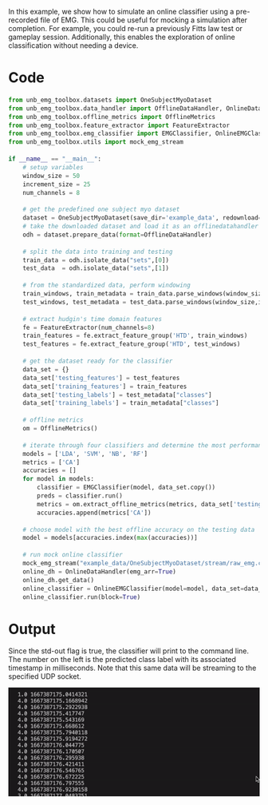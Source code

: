 In this example, we show how to simulate an online classifier using a pre-recorded file of EMG. This could be useful for mocking a simulation after completion. For example, you could re-run a previously Fitts law test or gameplay session. Additionally, this enables the exploration of online classification without needing a device.

# Code
```Python
from unb_emg_toolbox.datasets import OneSubjectMyoDataset
from unb_emg_toolbox.data_handler import OfflineDataHandler, OnlineDataHandler
from unb_emg_toolbox.offline_metrics import OfflineMetrics
from unb_emg_toolbox.feature_extractor import FeatureExtractor
from unb_emg_toolbox.emg_classifier import EMGClassifier, OnlineEMGClassifier
from unb_emg_toolbox.utils import mock_emg_stream

if __name__ == "__main__":
    # setup variables
    window_size = 50
    increment_size = 25
    num_channels = 8

    # get the predefined one subject myo dataset
    dataset = OneSubjectMyoDataset(save_dir='example_data', redownload=False)
    # take the downloaded dataset and load it as an offlinedatahandler
    odh = dataset.prepare_data(format=OfflineDataHandler)

    # split the data into training and testing
    train_data = odh.isolate_data("sets",[0])
    test_data  = odh.isolate_data("sets",[1])

    # from the standardized data, perform windowing
    train_windows, train_metadata = train_data.parse_windows(window_size,increment_size)
    test_windows, test_metadata = test_data.parse_windows(window_size,increment_size)

    # extract hudgin's time domain features 
    fe = FeatureExtractor(num_channels=8)
    train_features = fe.extract_feature_group('HTD', train_windows)
    test_features = fe.extract_feature_group('HTD', test_windows)

    # get the dataset ready for the classifier
    data_set = {}
    data_set['testing_features'] = test_features
    data_set['training_features'] = train_features
    data_set['testing_labels'] = test_metadata["classes"]
    data_set['training_labels'] = train_metadata["classes"]
    
    # offline metrics 
    om = OfflineMetrics()

    # iterate through four classifiers and determine the most performant
    models = ['LDA', 'SVM', 'NB', 'RF']
    metrics = ['CA']
    accuracies = []
    for model in models:
        classifier = EMGClassifier(model, data_set.copy())
        preds = classifier.run()
        metrics = om.extract_offline_metrics(metrics, data_set['testing_labels'], preds, 2)
        accuracies.append(metrics['CA'])

    # choose model with the best offline accuracy on the testing data
    model = models[accuracies.index(max(accuracies))]

    # run mock online classifier 
    mock_emg_stream("example_data/OneSubjectMyoDataset/stream/raw_emg.csv", num_channels=num_channels, sampling_rate=200)
    online_dh = OnlineDataHandler(emg_arr=True)
    online_dh.get_data()
    online_classifier = OnlineEMGClassifier(model=model, data_set=data_set.copy(), num_channels=num_channels, window_size=window_size, window_increment=25, online_data_handler=online_dh, features=fe.get_feature_groups()['HTD'], std_out=True)
    online_classifier.run(block=True)
```

# Output
Since the std-out flag is true, the classifier will print to the command line. The number on the left is the predicted class label with its associated timestamp in milliseconds. Note that this same data will be streaming to the specified UDP socket.

![Alt Text](std-out.gif)
